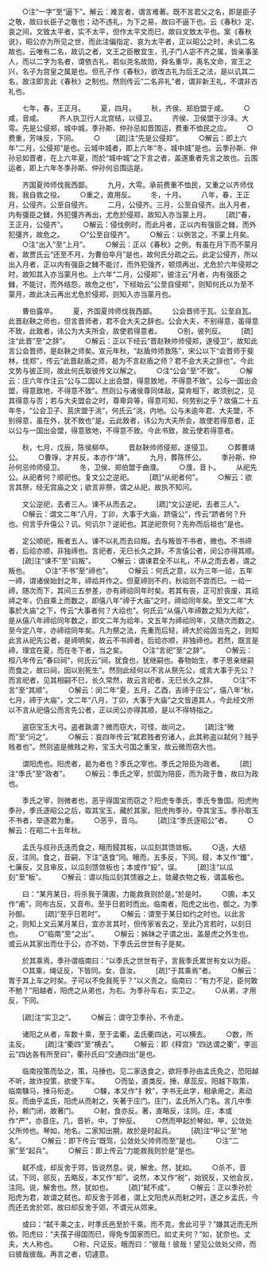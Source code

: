 <!-- { "loadSidebar": true } -->
　　○注“一字”至“逼下”。解云：难言者，谓言难著。既不言君父之名，即是臣子之敬，故曰长臣子之敬也；动不违礼，为下之易，故曰不逼下也。云《春秋》定、哀之间，文致太平者，实不太平，但作太平文而巳，故曰文致太平也。案《春秋说》，昭公亦为所见之世，而此注偏指定、哀为太平者，正以昭公之时，未讥二名故也。云唯有二名，故讥之者，文王之臣散宜生，孔子门人宓不齐之属，皆亲事圣人，而以二字为名者，谓依古礼，若似尧名故勋，舜名重华，禹名文命，宣王之兴，名子为宫皇之属是也。但孔子作《春秋》，欲改古礼为后王之法，是以讥其二名，故注即言此《春秋》之制也。然则传云“二名非礼”者，谓非新王礼，不谓非古礼也。

　　七年，春，王正月。
　　夏，四月。
　　秋，齐侯、郑伯盟于咸。
　　○咸，音咸。
　　齐人执卫行人北宫结，以侵卫。
　　齐侯、卫侯盟于沙泽。大雩。先是公侵郑，城中城，季孙斯、仲孙忌如晋围运，费重不恤民之应。
　　○费重，芳味反，下同。
　　○
　　[疏]注“先是公侵郑”。
　　○解云：即上六年“二月，公侵郑”是也。云城中城者，即上六年“冬，城中城”是也。云季孙斯、仲孙忌如晋者，在上六年夏，而於“城中城”之下言之者，盖遂重者先言之故也。云围运者，即上六年冬季孙斯、仲孙何忌围运是。

　　齐国夏帅师伐我西鄙。
　　九月，大雩。承前费重不恤民，又重之以齐师伐我，我自救之役。
　　○重之，直用反。
　　冬，十月。
　　八年，春，王正月，公侵齐。公至自侵齐。
　　二月，公侵齐。三月，公至自侵齐。出入月者，内有彊臣之雠，外犯彊齐再出，尤危於侵郑，故知入亦当蒙上月。
　　[疏]“春，王正月，公侵齐”。
　　○解云：侵伐例时，而此月者，正以内有强臣之雠，而外犯彊齐，故危之。
　　○“公至自侵齐”。
　　○解云：以例言之，不蒙上月矣。
　　○注“出入”至“上月”。
　　○解云：正以《春秋》之例，有虽在月下而不蒙月者，故贾氏云“还至不月，为曹伯卒月”是也，故何氏分疏之云。此定公侵齐，所以出入月者，正以内有强臣之雠不能讨，而外犯强齐，顿烦再出，尤危於六年侵郑之时，故知其入亦当蒙月也。上六年“二月，公侵郑”，彼注云“月者，内有强臣之雠，不能讨，而外结怨，故危之也”，下经始云“公至自侵郑”，则知何氏以为至不蒙月，故此决云再出尤危於侵郑，则知入亦当蒙月也。

　　曹伯露卒。
　　夏，齐国夏帅师伐我西鄙。
　　公会晋师于瓦。公至自瓦。此晋赵鞅之师也，但言晋师者，君不会大夫之辞也。公会大夫，不别得意，虽得意不致，此致者，讳公为大夫所会，故使若得意者。
　　○别，彼列反。
　　[疏]注“此晋”至“之辞”。
　　○解云：正以下经云“晋赵鞅帅师侵郑，遂侵卫”，故知此言公会晋师，是赵鞅之师矣。宣元年秋，“赵盾帅师救陈”，宋公以下“会晋师于斐林，伐郑”，传云“此晋赵盾之师，曷为不言赵盾之师？君不会大夫之辞也”。今此文势与彼正同，故此何氏取彼传文以解之。
　　○注“公会”至“不致”。
　　○解云：庄六年作注云“公与二国以上出会盟，得意致地，不得意不致”。公与一国出会盟，得意致地，不得意不致”。然则公与诸侯尊同体敌，莫肯相下，故须别之，见其得意与否；若与大夫盟会之时，尊卑异等，得意可知，何劳别之乎？故僖二十五年冬，“公会卫子、莒庆盟于洮”，何氏云“洮，内地。公与未逾年君、大夫盟，不别得意，虽在外，犹不致也”是。云此致者，讳公为大夫所会，故使若得意者，正以公与一国出会盟，得意致地，不得意不致。今此书致，故云使若得意者。

　　秋，七月，戊辰，陈侯柳卒。
　　晋赵鞅帅师侵郑，遂侵卫。
　　○葬曹靖公。
　　○曹竫，才井反，本亦作“靖”。
　　九月，葬陈怀公。
　　季孙斯、仲孙何忌帅师侵卫。
　　冬，卫侯、郑伯盟于曲濮。
　　○濮，音卜。
　　从祀先公。从祀者何？顺祀也。复文公之逆祀。
　　[疏]“从祀者何”。
　　○解云：欲言其祭，经无宫庙之文；欲言非祭，谓之从祀，故执不知问。

　　文公逆祀，去者三人。谏不从而去之。
　　[疏]“文公逆祀，去者三人”。
　　○解云：谓文二年“八月，丁卯，大事于大庙，跻僖公”，传云“跻者何？升也。何言乎升僖公？讥。何讥尔？逆祀也。其逆祀奈何？先祢而后祖也”是也。

　　定公顺祀，叛者五人。谏不以礼而去曰叛。去与叛皆不书者，微也。不书禘者，后祫亦顺，非独禘也。言祀者，无巳长久之辞。不言僖公者，闵公亦得其顺。
　　[疏]注“谏不”至“曰叛”。
　　○解云：谓谏君全不以礼，不从之而去者，谓之叛也。
　　○注“不书”至“禘也”。
　　○解云：何氏之意，以为三年一祫，五年一禘，谓诸侯始封之年，禘祫并作之。但夏禘则不礿，秋祫则不尝而巳。一祫一禘，随次而下，其间三五参差，亦有禘祫同年时矣。若其有丧，正可於丧废，其祫禘之年，仍自乘上而数之，即僖八年“禘于大庙”之时，禘祫同年矣。至文二年“大事於大庙”之下，传云“大事者何？大祫也”。何氏云“从僖八年禘数之知为大祫”，是从僖八年禘祫同年数之，即文二年为祫年，文五年为禘祫同年，又随次而数之，至今定八年，亦禘祫同年矣。凡为祭之法，先重而后轻，禘大於祫固当先之，则知此言从祀先公者，是禘明矣，故云不书禘者，后祫亦顺，非独禘也。若然，既言是禘，理宜在夏，而在冬下者，当之矣。
　　○注“言祀”至“之辞”。
　　○解云：桓八年传云“春曰祠”，何氏云“祠，犹食也，犹继嗣也。春物始生，孝子思亲继嗣而食之，故曰祠，因以别死生”。然则此经何以不言从祭先公，或言大事于先公？而言祀者，见其相嗣不巳，长久常然，故云言祀者，无巳长久之辞。
　　○注“不言”至“其顺”。
　　○解云：闵二年“夏，五月，乙酉，吉禘于庄公”，僖八年“秋，七月，禘于大庙”，文二年“八月，丁卯，大事于大庙”之文皆道其人，今此经文所以不言从祀僖公而言先公者，正以闵公亦得其顺，是以不得特指之。

　　盗窃宝玉大弓。盗者孰谓？微而窃大，可怪，故问之。
　　[疏]注“微而”至“问之”。
　　○解云：哀四年传云“弑君贱者穷诸人，此其称盗以弑何？贱乎贱者也”。然则盗是微贱之称，宝玉大弓国之重宝，故云微而窃大也。

　　谓阳虎也。阳虎者，曷为者也？季氏之宰也。季氏之陪臣为政者。
　　[疏]注“季氏”至“政者”。
　　○解云：季氏之宰，於国为陪臣，而为政于鲁，故曰为政也。

　　季氏之宰，则微者也，恶乎得国宝而窃之？阳虎专季氏，季氏专鲁国。阳虎拘季孙，季氏逐昭公之后，取其宝玉，藏於其家。阳虎拘季孙，夺其宝玉。季孙取玉不书者，举逐君为重。
　　○恶乎，音乌。
　　[疏]注“季氏逐昭公”者。
　　○解云：在昭二十五年秋。

　　孟氏与叔孙氏迭而食之，睋而鋟其板，以瓜刻其馈敛板。
　　○迭，大结反，注同。食之，音嗣，下注“迭食”同。睋而，五多反，下同。鋟，本又作“鑯”，七廉反，又且审反，以瓜刻馈敛板也；本或作“鈠”，误。
　　[疏]注“以瓜刻”至“板”。
　　○解云：谓以指瓜刻其馈器之上，敛藏衣物之板，谓盖板也。

　　曰：“某月某日，将杀我于蒲圃，力能救我则於是。”於是时。
　　○圃，本又作“甫”，同布古反，又音布。至乎日若时而出。临南者，阳虎之出也，御之。为季孙御。
　　[疏]“至乎日若时”。
　　○解云：谓至于某日如约之时也。以此言之，则知上文云某月某日，宜亦言其时，但传家省去之，至此乃言若时，以刻日也。
　　○“临南”至“之出”。
　　○解云：姊妹之子谓之出，盖是虎之外生也。或云从其家出而仕于公，亦不妨，下季氏云世世有子是矣。

　　於其乘焉，季孙谓临南曰：“以季氏之世世有子，言我季氏累世有女以为臣。
　　○其乘，绳证反，下皆同。女，音汝。
　　[疏]“于其乘焉”者。
　　○解云：胃于其上车之时矣。子可以不免我死乎？”以义责之。临南曰：“有力不足，臣何敢不勉？”阳越者，阳虎之从弟也，为右。为季孙车右，实卫之。
　　○从弟，才用反，下同。

　　[疏]注“实卫之”。
　　○解云：谓守卫季孙，不令走。

　　诸阳之从者，车数十乘，至于孟衢，孟氏衢四达，可以横去。
　　○数，所主反。
　　[疏]注“衢四”至“横去”。
　　○解云：即《释宫》“四达谓之衢”，李巡云“四达各有所至曰”，衢孙氏曰“交通四出”是也。

　　临南投策而坠之，策，马捶也。见二家迭食之，欲将季孙由孟氏免之，恐阳越不听，故诈投策，欲使下车。
　　○而坠，直类反。捶，章蕊反。阳越下取策，临南駷马，捶马衔走。
　　○駷，本又作“扌敕”，字书无此字，相承用之，素动反。而由乎孟氏，阳虎从而射之，矢著于庄门。庄门，孟氏所入门名。言几中季孙，赖门闭，故著门。
　　○射，食亦反。著，直略反，注同。庄，本或作“严”，亦音庄。几，音祈。中，丁仲反。
　　○然而甲起於琴如，甲，公敛处父所帅也。琴如，地名。二家知出期，故於是时起兵。
　　[疏]注“甲公”至“地名”。
　　○解云：即下传云“既驾，公敛处父帅师而至”是也。
　　○注“二家”至“起兵”。
　　○解云：即上传云“力能救我则於是”是也。

　　弑不成，却反舍于郊，皆说然息。说，解舍。然，犹如。
　　○杀不，音试，下同，郤反，去略反，本又作“却”。说然，本又作“税”，始锐反，又他会反，注同。说，解舍也。然，犹如也。
　　[疏]“弑不成”。
　　○解云：正以季孙於阳虎为君，故谓之弑也。却反舍于郊者，谓上文阳虎从而射之时，逐之乡孟氏，今而还去舍於郊，故曰却反舍于郊，不谓元从郊来。

　　或曰：“弑千乘之主，时季氏邑至於千乘。而不克，舍此可乎？”嫌其近而无所依。阳虎曰：“夫孺子得国而巳，得免专国家而巳。如丈夫何？”如，犹奈也。丈夫，大人称也。
　　○称，尺证反。睋而曰：“彼哉！彼哉！望见公敛处父师，而曰彼哉彼哉。再言之者，切遽意。

